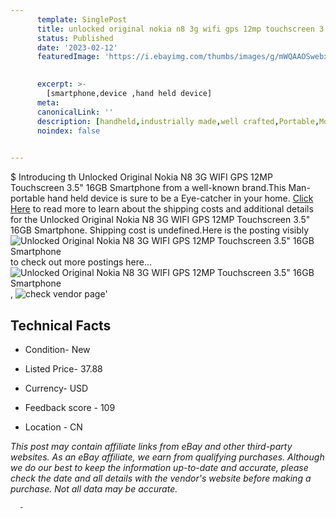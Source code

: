 ```yaml
---
      template: SinglePost
      title: unlocked original nokia n8 3g wifi gps 12mp touchscreen 3 5 16gb smartphone
      status: Published
      date: '2023-02-12'
      featuredImage: 'https://i.ebayimg.com/thumbs/images/g/mWQAAOSwebxi6ezQ/s-l225.jpg'
       

      excerpt: >-
        [smartphone,device ,hand held device]
      meta:
      canonicalLink: ''
      description: [handheld,industrially made,well crafted,Portable,Mobile,Compact,Convenient,Lightweight,Maneuverable,Man-portable,Miniature,Carriable,Hand-held,Light,Holdable,Transportable,Mobile device,Pocket-sized,On-the-go,Wireless,Cordless,Compact size,Convenient size, smartphone,device ,hand held device]
      noindex: false
      

---
```

$
      Introducing th Unlocked Original Nokia N8 3G WIFI GPS 12MP Touchscreen 3.5" 16GB  Smartphone from a well-known brand.This Man-portable hand held device is sure to be a Eye-catcher in your home. [Click Here](https://www.ebay.com/itm/374436264481?hash=item572e23fa21%3Ag%3AmWQAAOSwebxi6ezQ&mkevt=1&mkcid=1&mkrid=711-53200-19255-0&campid=%253CePNCampaignId%253E&customid=%253CreferenceId%253E&toolid=10049) to read more to learn about the shipping costs and additional details for the Unlocked Original Nokia N8 3G WIFI GPS 12MP Touchscreen 3.5" 16GB  Smartphone. Shipping cost is undefined.Here is the posting visibly ![Unlocked Original Nokia N8 3G WIFI GPS 12MP Touchscreen 3.5" 16GB  Smartphone](https://i.ebayimg.com/thumbs/images/g/mWQAAOSwebxi6ezQ/s-l225.jpg) to check out more postings here... ![Unlocked Original Nokia N8 3G WIFI GPS 12MP Touchscreen 3.5" 16GB  Smartphone](https://i.ebayimg.com/images/g/mWQAAOSwebxi6ezQ/s-l1600.jpg), ![check vendor page](https://origin-galleryplus.ebayimg.com/ws/web/374436264481_2_0_1/225x225.jpg,https://origin-galleryplus.ebayimg.com/ws/web/374436264481_3_0_1/225x225.jpg,https://origin-galleryplus.ebayimg.com/ws/web/374436264481_4_0_1/225x225.jpg,https://origin-galleryplus.ebayimg.com/ws/web/374436264481_5_0_1/225x225.jpg,https://origin-galleryplus.ebayimg.com/ws/web/374436264481_6_0_1/225x225.jpg,https://origin-galleryplus.ebayimg.com/ws/web/374436264481_7_0_1/225x225.jpg,https://origin-galleryplus.ebayimg.com/ws/web/374436264481_8_0_1/225x225.jpg,https://origin-galleryplus.ebayimg.com/ws/web/374436264481_9_0_1/225x225.jpg,https://origin-galleryplus.ebayimg.com/ws/web/374436264481_10_0_1/225x225.jpg,https://origin-galleryplus.ebayimg.com/ws/web/374436264481_11_0_1/225x225.jpg)'

      

 ## Technical Facts 



     
      

 - Condition- New 


      

 - Listed Price- 37.88 


      

 - Currency- USD 


      

 - Feedback score - 109 


      

 - Location - CN 


      
      

 *_This post may contain affiliate links from eBay and other third-party websites. As an eBay affiliate, we earn from qualifying purchases. Although we do our best to keep the information up-to-date and accurate, please check the date and all details with the vendor's website before making a purchase. Not all data may be accurate._*




      -
